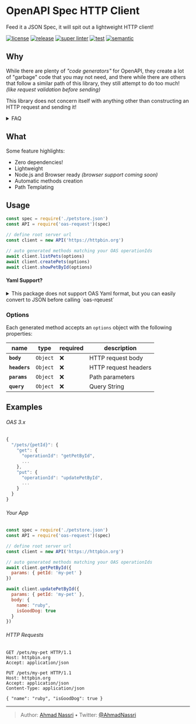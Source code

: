 # OpenAPI Spec HTTP Client

Feed it a JSON Spec, it will spit out a lightweight HTTP client!

[![license][license-img]][license-url]
[![release][release-img]][release-url]
[![super linter][super-linter-img]][super-linter-url]
[![test][test-img]][test-url]
[![semantic][semantic-img]][semantic-url]

## Why

While there are plenty of *"code generators"* for OpenAPI, they create a lot of "garbage" code that you may not need,
and there while there are others that follow a similar path of this library, they still attempt to do too much! *(like request validation before sending)*

This library does not concern itself with anything other than constructing an HTTP request and sending it!

<details>
  <summary>FAQ</summary>

-   **Why no validation?**  
    You should rely on validation & sanitation at the source of truth: The OpenAPI server itself!

</details>

## What

Some feature highlights:

-   Zero dependencies!
-   Lightweight
-   Node.js and Browser ready *(browser support coming soon)*
-   Automatic methods creation
-   Path Templating

## Usage

``` js
const spec = require('./petstore.json')
const API = require('oas-request')(spec)

// define root server url
const client = new API('https://httpbin.org')

// auto generated methods matching your OAS operationIds
await client.listPets(options)
await client.createPets(options)
await client.showPetById(options)
```

#### Yaml Support?

<details>
  <summary>This package does not support OAS Yaml format, but you can easily convert to JSON before calling `oas-rqeuest`</summary>

###### using [`js-yaml`][]

``` js
const yaml = require('js-yaml')
const fs   = require('fs')

const spec = yaml.safeLoad(fs.readFileSync('openapi.yml', 'utf8'))


const API = require('oas-request')(spec)
```

###### using [`apidevtools/swagger-cli`][]

``` bash
npx apidevtools/swagger-cli bundle spec/openapi.yml --outfile spec.json
```

</details>

### Options

Each generated method accepts an `options` object with the following properties:

| name          | type     | required | description          |
|---------------|----------|----------|----------------------|
| **`body`**    | `Object` | ❌        | HTTP request body    |
| **`headers`** | `Object` | ❌        | HTTP request headers |
| **`params`**  | `Object` | ❌        | Path parameters      |
| **`query`**   | `Object` | ❌        | Query String         |

## Examples

###### OAS 3.x

``` js
{
  "/pets/{petId}": {
    "get": {
      "operationId": "getPetById",
      ...
    },
    "put": {
      "operationId": "updatePetById",
      ...
    }
  }
}
```

###### Your App

``` js
const spec = require('./petstore.json')
const API = require('oas-request')(spec)

// define root server url
const client = new API('https://httpbin.org')

// auto generated methods matching your OAS operationIds
await client.getPetById({
  params: { petId: 'my-pet' }
})

await client.updatePetById({
  params: { petId: 'my-pet' },
  body: {
    name: "ruby",
    isGoodDog: true
  }
})
```

###### HTTP Requests

``` http
GET /pets/my-pet HTTP/1.1
Host: httpbin.org
Accept: application/json
```

``` http
PUT /pets/my-pet HTTP/1.1
Host: httpbin.org
Accept: application/json
Content-Type: application/json

{ "name": "ruby", "isGoodDog": true }
```

  [`js-yaml`]: https://www.npmjs.com/package/js-yaml
  [`apidevtools/swagger-cli`]: https://www.npmjs.com/package/@apidevtools/swagger-cli

----
> Author: [Ahmad Nassri](https://www.ahmadnassri.com/) &bull;
> Twitter: [@AhmadNassri](https://twitter.com/AhmadNassri)

[license-url]: LICENSE
[license-img]: https://badgen.net/github/license/ahmadnassri/node-oas-request

[release-url]: https://github.com/ahmadnassri/node-oas-request/releases
[release-img]: https://badgen.net/github/release/ahmadnassri/node-oas-request

[super-linter-url]: https://github.com/ahmadnassri/node-oas-request/actions?query=workflow%3Asuper-linter
[super-linter-img]: https://github.com/ahmadnassri/node-oas-request/workflows/super-linter/badge.svg

[test-url]: https://github.com/ahmadnassri/node-oas-request/actions?query=workflow%3Atest
[test-img]: https://github.com/ahmadnassri/node-oas-request/workflows/test/badge.svg

[semantic-url]: https://github.com/ahmadnassri/node-oas-request/actions?query=workflow%3Arelease
[semantic-img]: https://badgen.net/badge/📦/semantically%20released/blue

